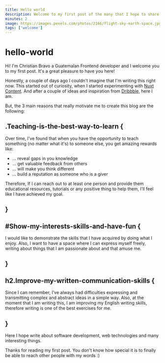 ```yaml
---
title: Hello world
description: Welcome to my first post of the many that I hope to share us ❤️
minutes: 2
image: https://images.pexels.com/photos/2166/flight-sky-earth-space.jpg?auto=compress&cs=tinysrgb&h=750&w=1260
tags: ['welcome']
---
```


# hello-world

Hi! I'm Christian Bravo a Guatemalan Frontend developer and I welcome you to my first post. It's a great pleasure to have you here!

Honestly, a couple of days ago I couldn't imagine that I'm writing this right now. This started out of curiosity, when I started experimenting with <a target="_blank" href="https://content.nuxtjs.org/">Nuxt Content</a>. And after a couple of ideas and inspiration from <a target="_blank" href="https://dribbble.com/shots">Dribbble</a>, here I am.

But, the 3 main reasons that really motivate me to create this blog are the following:

## .Teaching-is-the-best-way-to-learn {

Over time, I've found that when you have the opportunity to teach something (no matter what it's) to someone else, you get amazing rewards like:

- ... reveal gaps in you knowledge
- ... get valuable feedback from others
- ... will make you think different
- ... build a reputation as someone who is a giver

Therefore, If I can reach out to at least one person and provide them educational resources, tutorials or any positive thing to help them, I'll feel like I have achieved my goal.

## }

## #Show-my-interests-skills-and-have-fun {

I would like to demonstrate the skills that I have acquired by doing what I enjoy. Also, I want to have a space where I can express myself freely, writing about things that I am passionate about and that amuse me.

## }

## h2.Improve-my-written-communication-skills {

Since I can remember, I've always had difficulties expressing and transmitting complex and abstract ideas in a simple way. Also, at the moment that I am writing this, I am improving my English writing skills, therefore writing is one of the best exercises for me.

## }

Here I hope write about software development, web technologies and many interesting things.

Thanks for reading my first post. You don't know how special it is to finally be able to reach other people with my words :)
